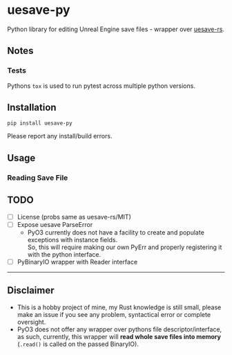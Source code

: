 # uesave-py

Python library for editing Unreal Engine save files - wrapper over [uesave-rs](https://github.com/trumank/uesave-rs).

## Notes

### Tests

Pythons `tox` is used to run pytest across multiple python versions.

## Installation

`pip install uesave-py`

Please report any install/build errors.

## Usage

### Reading Save File

## TODO

- [ ] License (probs same as uesave-rs/MIT)
- [ ] Expose uesave ParseError
  - PyO3 currently does not have a facility to create and populate exceptions with instance fields.  
    So, this will require making our own PyErr and properly registering it with the python interface.
- [ ] PyBinaryIO wrapper with Reader interface

--- 

## Disclaimer

- This is a hobby project of mine, my Rust knowledge is still small, 
please make an issue if you see any problem, syntactical error or complete oversight.
- PyO3 does not offer any wrapper over pythons file descriptor/interface, as such, currently,
  this wrapper will **read whole save files into memory** (`.read()` is called on the passed BinaryIO).

